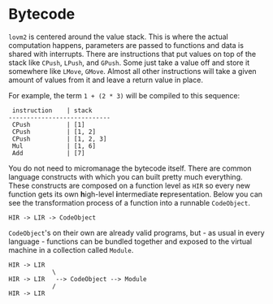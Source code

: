 # Bytecode

`lovm2` is centered around the value stack. This is where the actual computation happens, parameters are passed to functions and data is shared with interrupts. There are instructions that put values on top of the stack like `CPush`, `LPush`, and `GPush`. Some just take a value off and store it somewhere like `LMove`, `GMove`. Almost all other instructions will take a given amount of values from it and leave a return value in place.

For example, the term `1 + (2 * 3)` will be compiled to this sequence:

``` bytecode
 instruction    | stack
----------------------------
 CPush          | [1]
 CPush          | [1, 2]
 CPush          | [1, 2, 3]
 Mul            | [1, 6]
 Add            | [7]
```

You do not need to micromanage the bytecode itself. There are common language constructs with which you can built pretty much everything. These constructs are composed on a function level as `HIR` so every new function gets its own **h**igh-level **i**ntermediate **r**epresentation. Below you can see the transformation process of a function into a runnable `CodeObject`.

```
HIR -> LIR -> CodeObject
```

`CodeObject`'s on their own are already valid programs, but - as usual in every language - functions can be bundled together and exposed to the virtual machine in a collection called `Module`.

```
HIR -> LIR 
            \
HIR -> LIR   --> CodeObject --> Module
            /
HIR -> LIR 
```
